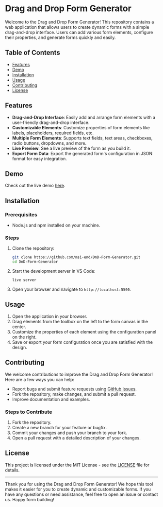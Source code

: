 # Drag and Drop Form Generator

Welcome to the Drag and Drop Form Generator! This repository contains a web application that allows users to create dynamic forms with a simple drag-and-drop interface. Users can add various form elements, configure their properties, and generate forms quickly and easily.

## Table of Contents

- [Features](#features)
- [Demo](#demo)
- [Installation](#installation)
- [Usage](#usage)
- [Contributing](#contributing)
- [License](#license)

## Features

- **Drag-and-Drop Interface**: Easily add and arrange form elements with a user-friendly drag-and-drop interface.
- **Customizable Elements**: Customize properties of form elements like labels, placeholders, required fields, etc.
- **Multiple Form Elements**: Supports text fields, text areas, checkboxes, radio buttons, dropdowns, and more.
- **Live Preview**: See a live preview of the form as you build it.
- **Export Form Data**: Export the generated form's configuration in JSON format for easy integration.

## Demo

Check out the live demo [here](#).

## Installation

### Prerequisites

- Node.js and npm installed on your machine.

### Steps

1. Clone the repository:

    ```bash
    git clone https://github.com/msi-end/DnD-Form-Generator.git
    cd DnD-Form-Generator
    ```

2. Start the development server in VS Code:

    ```bash
    live server
    ```

3. Open your browser and navigate to `http://localhost:5500`.

## Usage

1. Open the application in your browser.
2. Drag elements from the toolbox on the left to the form canvas in the center.
3. Customize the properties of each element using the configuration panel on the right.
4. Save or export your form configuration once you are satisfied with the design.

## Contributing

We welcome contributions to improve the Drag and Drop Form Generator! Here are a few ways you can help:

- Report bugs and submit feature requests using [GitHub Issues](https://github.com/msi-end/DnD-Form-Generator/issues).
- Fork the repository, make changes, and submit a pull request.
- Improve documentation and examples.

### Steps to Contribute

1. Fork the repository.
2. Create a new branch for your feature or bugfix.
3. Commit your changes and push your branch to your fork.
4. Open a pull request with a detailed description of your changes.

## License

This project is licensed under the MIT License - see the [LICENSE](LICENSE) file for details.

---

Thank you for using the Drag and Drop Form Generator! We hope this tool makes it easier for you to create dynamic and customizable forms. If you have any questions or need assistance, feel free to open an issue or contact us. Happy form building!
